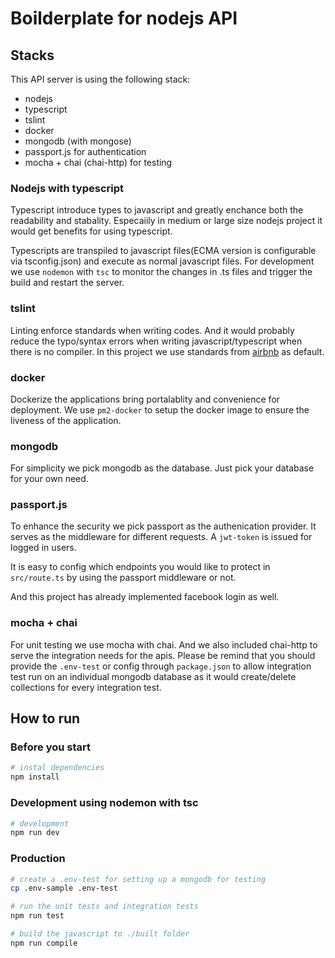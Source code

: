 # Boilderplate for nodejs API


## Stacks

This API server is using the following stack:

- nodejs
- typescript
- tslint
- docker
- mongodb (with mongose)
- passport.js for authentication
- mocha + chai (chai-http) for testing

### Nodejs with typescript

Typescript introduce types to javascript and greatly enchance both the readability and stabality. Especaiily in medium or large size nodejs project it would get benefits for using typescript.

Typescripts are transpiled to javascript files(ECMA version is configurable via tsconfig.json) and execute as normal javascript files. For development we use `nodemon` with `tsc` to monitor the changes in .ts files and trigger the build and restart the server.

### tslint

Linting enforce standards when writing codes. And it would probably reduce the typo/syntax errors when writing javascript/typescript when there is no compiler. In this project we use standards from [airbnb](https://github.com/airbnb/javascript) as default.

### docker

Dockerize the applications bring portalablity and convenience for deployment. We use `pm2-docker` to setup the docker image to ensure the liveness of the application.

### mongodb

For simplicity we pick mongodb as the database. Just pick your database for your own need.

### passport.js

To enhance the security we pick passport as the authenication provider. It serves as the middleware for different requests. A `jwt-token` is issued for logged in users.

It is easy to config which endpoints you would like to protect in `src/route.ts` by using the passport middleware or not.

And this project has already implemented facebook login as well.

### mocha + chai

For unit testing we use mocha with chai. And we also included chai-http to serve the integration needs for the apis. Please be remind that you should provide the `.env-test` or config through `package.json` to allow integration test run on an individual mongodb database as it would create/delete collections for every integration test.

## How to run

### Before you start

```bash
# instal dependencies
npm install
```

### Development using nodemon with tsc

```bash
# development
npm run dev
```

### Production

```bash
# create a .env-test for setting up a mongodb for testing
cp .env-sample .env-test

# run the unit tests and integration tests
npm run test

# build the javascript to ./built folder
npm run compile
```